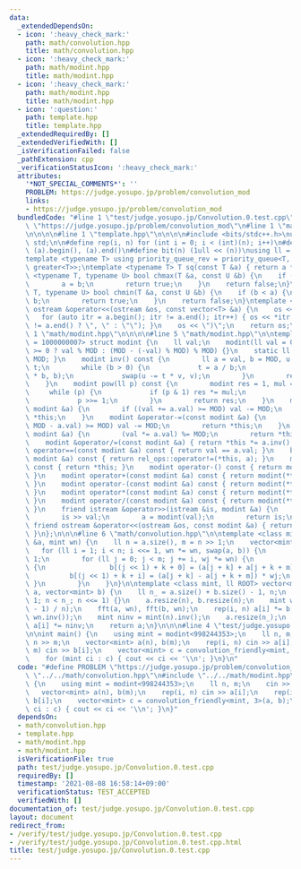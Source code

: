 ```yaml
---
data:
  _extendedDependsOn:
  - icon: ':heavy_check_mark:'
    path: math/convolution.hpp
    title: math/convolution.hpp
  - icon: ':heavy_check_mark:'
    path: math/modint.hpp
    title: math/modint.hpp
  - icon: ':heavy_check_mark:'
    path: math/modint.hpp
    title: math/modint.hpp
  - icon: ':question:'
    path: template.hpp
    title: template.hpp
  _extendedRequiredBy: []
  _extendedVerifiedWith: []
  _isVerificationFailed: false
  _pathExtension: cpp
  _verificationStatusIcon: ':heavy_check_mark:'
  attributes:
    '*NOT_SPECIAL_COMMENTS*': ''
    PROBLEM: https://judge.yosupo.jp/problem/convolution_mod
    links:
    - https://judge.yosupo.jp/problem/convolution_mod
  bundledCode: "#line 1 \"test/judge.yosupo.jp/Convolution.0.test.cpp\"\n#define PROBLEM\
    \ \"https://judge.yosupo.jp/problem/convolution_mod\"\n#line 1 \"math/convolution.hpp\"\
    \n\n\n\n#line 1 \"template.hpp\"\n\n\n\n#include <bits/stdc++.h>\nusing namespace\
    \ std;\n\n#define rep(i, n) for (int i = 0; i < (int)(n); i++)\n#define all(a)\
    \ (a).begin(), (a).end()\n#define bit(n) (1ull << (n))\nusing ll = long long;\n\
    template <typename T> using priority_queue_rev = priority_queue<T, vector<T>,\
    \ greater<T>>;\ntemplate <typename T> T sq(const T &a) { return a * a; }\ntemplate\
    \ <typename T, typename U> bool chmax(T &a, const U &b) {\n    if (a < b) {\n\
    \        a = b;\n        return true;\n    }\n    return false;\n}\ntemplate <typename\
    \ T, typename U> bool chmin(T &a, const U &b) {\n    if (b < a) {\n        a =\
    \ b;\n        return true;\n    }\n    return false;\n}\ntemplate <typename T>\
    \ ostream &operator<<(ostream &os, const vector<T> &a) {\n    os << \"(\";\n \
    \   for (auto itr = a.begin(); itr != a.end(); itr++) { os << *itr << (next(itr)\
    \ != a.end() ? \", \" : \"\"); }\n    os << \")\";\n    return os;\n}\n\n\n#line\
    \ 1 \"math/modint.hpp\"\n\n\n\n#line 5 \"math/modint.hpp\"\n\ntemplate <ll MOD\
    \ = 1000000007> struct modint {\n    ll val;\n    modint(ll val = 0) : val(val\
    \ >= 0 ? val % MOD : (MOD - (-val) % MOD) % MOD) {}\n    static ll mod() { return\
    \ MOD; }\n    modint inv() const {\n        ll a = val, b = MOD, u = 1, v = 0,\
    \ t;\n        while (b > 0) {\n            t = a / b;\n            swap(a -= t\
    \ * b, b);\n            swap(u -= t * v, v);\n        }\n        return modint(u);\n\
    \    }\n    modint pow(ll p) const {\n        modint res = 1, mul = val;\n   \
    \     while (p) {\n            if (p & 1) res *= mul;\n            mul *= mul;\n\
    \            p >>= 1;\n        }\n        return res;\n    }\n    modint &operator+=(const\
    \ modint &a) {\n        if ((val += a.val) >= MOD) val -= MOD;\n        return\
    \ *this;\n    }\n    modint &operator-=(const modint &a) {\n        if ((val +=\
    \ MOD - a.val) >= MOD) val -= MOD;\n        return *this;\n    }\n    modint &operator*=(const\
    \ modint &a) {\n        (val *= a.val) %= MOD;\n        return *this;\n    }\n\
    \    modint &operator/=(const modint &a) { return *this *= a.inv(); }\n    bool\
    \ operator==(const modint &a) const { return val == a.val; }\n    bool operator!=(const\
    \ modint &a) const { return rel_ops::operator!=(*this, a); }\n    modint operator+()\
    \ const { return *this; }\n    modint operator-() const { return modint(-val);\
    \ }\n    modint operator+(const modint &a) const { return modint(*this) += a;\
    \ }\n    modint operator-(const modint &a) const { return modint(*this) -= a;\
    \ }\n    modint operator*(const modint &a) const { return modint(*this) *= a;\
    \ }\n    modint operator/(const modint &a) const { return modint(*this) /= a;\
    \ }\n    friend istream &operator>>(istream &is, modint &a) {\n        ll val;\n\
    \        is >> val;\n        a = modint(val);\n        return is;\n    }\n   \
    \ friend ostream &operator<<(ostream &os, const modint &a) { return os << a.val;\
    \ }\n};\n\n\n#line 6 \"math/convolution.hpp\"\n\ntemplate <class mint> void fft(vector<mint>\
    \ &a, mint wn) {\n    ll n = a.size(), m = n >> 1;\n    vector<mint> b(n);\n \
    \   for (ll i = 1; i < n; i <<= 1, wn *= wn, swap(a, b)) {\n        mint wj =\
    \ 1;\n        for (ll j = 0; j < m; j += i, wj *= wn) {\n            rep(k, i)\
    \ {\n                b[(j << 1) + k + 0] = (a[j + k] + a[j + k + m]);\n      \
    \          b[(j << 1) + k + i] = (a[j + k] - a[j + k + m]) * wj;\n           \
    \ }\n        }\n    }\n}\n\ntemplate <class mint, ll ROOT> vector<mint> convolution_friendly(vector<mint>\
    \ a, vector<mint> b) {\n    ll n_ = a.size() + b.size() - 1, n;\n    for (n =\
    \ 1; n < n_; n <<= 1) {}\n    a.resize(n), b.resize(n);\n    mint wn = mint(ROOT).pow((mint::mod()\
    \ - 1) / n);\n    fft(a, wn), fft(b, wn);\n    rep(i, n) a[i] *= b[i];\n    fft(a,\
    \ wn.inv());\n    mint ninv = mint(n).inv();\n    a.resize(n_);\n    rep(i, n_)\
    \ a[i] *= ninv;\n    return a;\n}\n\n\n#line 4 \"test/judge.yosupo.jp/Convolution.0.test.cpp\"\
    \n\nint main() {\n    using mint = modint<998244353>;\n    ll n, m;\n    cin >>\
    \ n >> m;\n    vector<mint> a(n), b(m);\n    rep(i, n) cin >> a[i];\n    rep(i,\
    \ m) cin >> b[i];\n    vector<mint> c = convolution_friendly<mint, 3>(a, b);\n\
    \    for (mint ci : c) { cout << ci << '\\n'; }\n}\n"
  code: "#define PROBLEM \"https://judge.yosupo.jp/problem/convolution_mod\"\n#include\
    \ \"../../math/convolution.hpp\"\n#include \"../../math/modint.hpp\"\n\nint main()\
    \ {\n    using mint = modint<998244353>;\n    ll n, m;\n    cin >> n >> m;\n \
    \   vector<mint> a(n), b(m);\n    rep(i, n) cin >> a[i];\n    rep(i, m) cin >>\
    \ b[i];\n    vector<mint> c = convolution_friendly<mint, 3>(a, b);\n    for (mint\
    \ ci : c) { cout << ci << '\\n'; }\n}"
  dependsOn:
  - math/convolution.hpp
  - template.hpp
  - math/modint.hpp
  - math/modint.hpp
  isVerificationFile: true
  path: test/judge.yosupo.jp/Convolution.0.test.cpp
  requiredBy: []
  timestamp: '2021-08-08 16:58:14+09:00'
  verificationStatus: TEST_ACCEPTED
  verifiedWith: []
documentation_of: test/judge.yosupo.jp/Convolution.0.test.cpp
layout: document
redirect_from:
- /verify/test/judge.yosupo.jp/Convolution.0.test.cpp
- /verify/test/judge.yosupo.jp/Convolution.0.test.cpp.html
title: test/judge.yosupo.jp/Convolution.0.test.cpp
---
```

